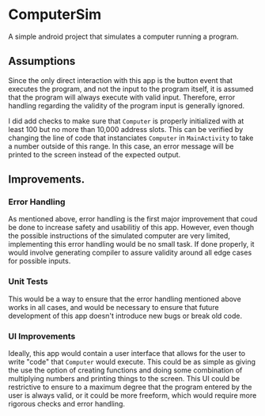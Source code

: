 # ComputerSim
A simple android project that simulates a computer running a program.

## Assumptions
Since the only direct interaction with this app is the button event that executes the program, and not the input to the program itself, it is assumed that the program will always execute with valid input. Therefore, error handling regarding the validity of the program input is generally ignored. 

I did add checks to make sure that `Computer` is properly initialized with at least 100 but no more than 10,000 address slots. This can be verified by changing the line of code that instanciates `Computer` in `MainActivity` to take a number outside of this range. In this case, an error message will be printed to the screen instead of the expected output.

## Improvements.

### Error Handling
As mentioned above, error handling is the first major improvement that coud be done to increase safety and usabilitiy of this app. However, even though the possible instructions of the simulated computer are very limited, implementing this error handling would be no small task. If done properly, it would involve generating compiler to assure validity around all edge cases for possible inputs.

### Unit Tests
This would be a way to ensure that the error handling mentioned above works in all cases, and would be necessary to ensure that future development of this app doesn't introduce new bugs or break old code.

### UI Improvements
Ideally, this app would contain a user interface that allows for the user to write "code" that `Computer` would execute. This could be as simple as giving the use the option of creating functions and doing some combination of multiplying numbers and printing things to the screen. This UI could be restrictive to ensure to a maximum degree that the program entered by the user is always valid, or it could be more freeform, which would require more rigorous checks and error handling.
